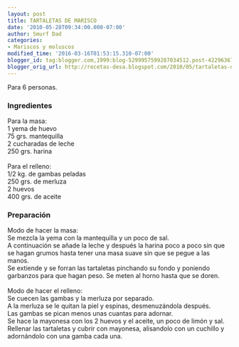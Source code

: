 ```yaml
---
layout: post
title: TARTALETAS DE MARISCO
date: '2010-05-28T09:34:00.000-07:00'
author: Smurf Dad
categories:
- Mariscos y moluscos
modified_time: '2016-03-16T01:53:15.310-07:00'
blogger_id: tag:blogger.com,1999:blog-5299957599287034512.post-4229636768450481999
blogger_orig_url: http://recetas-desa.blogspot.com/2010/05/tartaletas-de-marisco.html
---
```


Para 6 personas.<br /><h3>Ingredientes</h3>Para la masa:<br />1 yema de huevo<br />75 grs. mantequilla<br />2 cucharadas de leche<br />250 grs. harina<br /><br />Para el relleno:<br />1/2 kg. de gambas peladas<br />250 grs. de merluza<br />2 huevos<br />400 grs. de aceite<br /><h3>Preparación</h3>Modo de hacer la masa:<br />Se mezcla la yema con la mantequilla y un poco de sal.<br />A continuación se añade la leche y después la harina poco a poco sin que se hagan grumos hasta tener una masa suave sin que se pegue a las manos.<br />Se extiende y se forran las tartaletas pinchando su fondo y poniendo garbanzos para que hagan peso. Se meten al horno hasta que se doren.<br /><br />Modo de hacer el relleno:<br />Se cuecen las gambas y la merluza por separado.<br />A la merluza se le quitan la piel y espinas, desmenuzándola después.<br />Las gambas se pican menos unas cuantas para adornar.<br />Se hace la mayonesa con los 2 huevos y el aceite, un poco de limón y sal.<br />Rellenar las tartaletas y cubrir con mayonesa, alisandolo con un cuchillo y adornándolo con una gamba cada una.